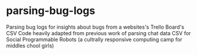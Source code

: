 # parsing-bug-logs
Parsing bug logs for insights about bugs from a websites's Trello Board's CSV
Code heavily adapted from previous work of parsing chat data CSV for Social Programmable Robots (a cultrally responsive computing camp for middles chool girls)